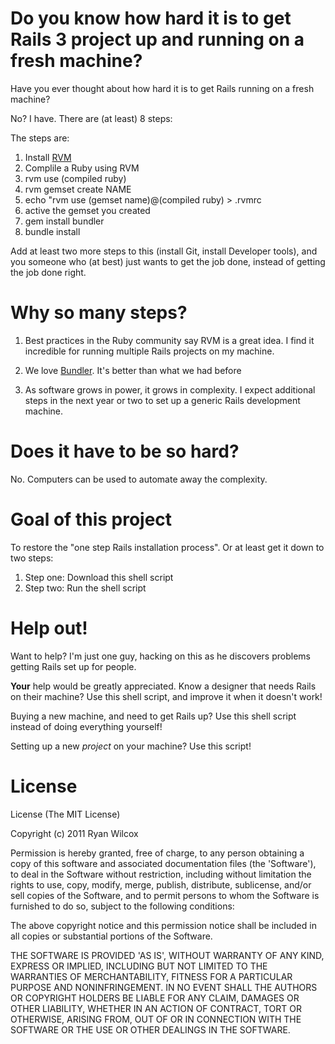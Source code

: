 Do you know how hard it is to get Rails 3 project up and running on a fresh machine?
========================

Have you ever thought about how hard it is to get Rails running on a fresh machine?

No? I have. There are (at least) 8 steps:

The steps are:

  1. Install [RVM](http://beginrescueend.com/)
  2. Complile a Ruby using RVM
  3. rvm use (compiled ruby)
  4. rvm gemset create NAME
  5. echo "rvm use (gemset name)@(compiled ruby) > .rvmrc
  6. active the gemset you created
  7. gem install bundler
  8. bundle install

Add at least two more steps to this (install Git, install Developer tools), and you someone who (at best) just wants to get the job done, instead of getting the job done right.

Why so many steps?
=============================

  1. Best practices in the Ruby community say RVM is a great idea. I find it incredible for running multiple Rails projects on my machine.
  
  2. We love [Bundler](http://gembundler.com/). It's better than what we had before
  
  3. As software grows in power, it grows in complexity. I expect additional steps in the next year or two to set up a generic Rails development machine.
  
Does it have to be so hard?
============================

No. Computers can be used to automate away the complexity.

Goal of this project
===========================

To restore the "one step Rails installation process". Or at least get it down to two steps:

  1. Step one: Download this shell script
  2. Step two: Run the shell script

Help out!
============================

Want to help? I'm just one guy, hacking on this as he discovers problems getting Rails set up for people.

**Your** help would be greatly appreciated. Know a designer that needs Rails on their machine? Use this shell script, and improve it when it doesn't work!

Buying a new machine, and need to get Rails up? Use this shell script instead of doing everything yourself!

Setting up a new *project* on your machine? Use this script!

License
===========================

License
(The MIT License)

Copyright (c) 2011 Ryan Wilcox

Permission is hereby granted, free of charge, to any person obtaining a copy of this software and associated documentation files (the 'Software'), to deal in the Software without restriction, including without limitation the rights to use, copy, modify, merge, publish, distribute, sublicense, and/or sell copies of the Software, and to permit persons to whom the Software is furnished to do so, subject to the following conditions:

The above copyright notice and this permission notice shall be included in all copies or substantial portions of the Software.

THE SOFTWARE IS PROVIDED 'AS IS', WITHOUT WARRANTY OF ANY KIND, EXPRESS OR IMPLIED, INCLUDING BUT NOT LIMITED TO THE WARRANTIES OF MERCHANTABILITY, FITNESS FOR A PARTICULAR PURPOSE AND NONINFRINGEMENT. IN NO EVENT SHALL THE AUTHORS OR COPYRIGHT HOLDERS BE LIABLE FOR ANY CLAIM, DAMAGES OR OTHER LIABILITY, WHETHER IN AN ACTION OF CONTRACT, TORT OR OTHERWISE, ARISING FROM, OUT OF OR IN CONNECTION WITH THE SOFTWARE OR THE USE OR OTHER DEALINGS IN THE SOFTWARE.